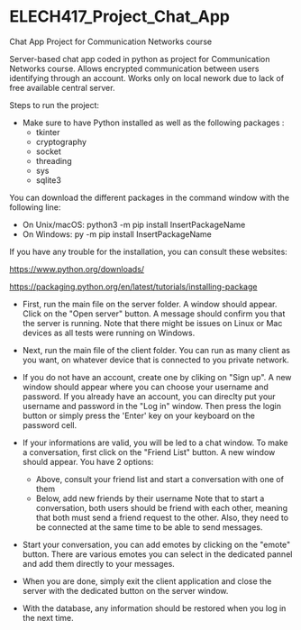 # ELECH417_Project_Chat_App
Chat App Project for Communication Networks course

Server-based chat app coded in python as project for Communication Networks course.
Allows encrypted communication between users identifying through an account.
Works only on local nework due to lack of free available central server.
 
Steps to run the project:

- Make sure to have Python installed as well as the following packages :
	- tkinter
	- cryptography
	- socket
	- threading
	- sys
	- sqlite3

You can download the different packages in the command window with the following line:
- On Unix/macOS: python3 -m pip install InsertPackageName
- On Windows: py -m pip install InsertPackageName

If you have any trouble for the installation, you can consult these websites:

https://www.python.org/downloads/

https://packaging.python.org/en/latest/tutorials/installing-package

- First, run the main file on the server folder. A window should appear.
 Click on the "Open server" button. A message should confirm you that the server is running.
 Note that there might be issues on Linux or Mac devices as all tests were running on Windows.

- Next, run the main file of the client folder. You can run as many client as you want, on
 whatever device that is connected to you private network.

- If you do not have an account, create one by cliking on "Sign up". A new window should appear
 where you can choose your username and password. If you already have an account, you can 
 direclty put your username and password in the "Log in" window. Then press the login button
 or simply press the 'Enter' key on your keyboard on the password cell.

- If your informations are valid, you will be led to a chat window. To make a conversation, first
 click on the "Friend List" button. A new window should appear. You have 2 options:
	- Above, consult your friend list and start a conversation with one of them
	- Below, add new friends by their username
 Note that to start a conversation, both users should be friend with each other, meaning that 
 both must send a friend request to the other. Also, they need to be connected at the same time
 to be able to send messages.

- Start your conversation, you can add emotes by clicking on the "emote" button. There are various
 emotes you can select in the dedicated pannel and add them directly to your messages.

- When you are done, simply exit the client application and close the server with the dedicated button
 on the server window.

- With the database, any information should be restored when you log in the next time.
